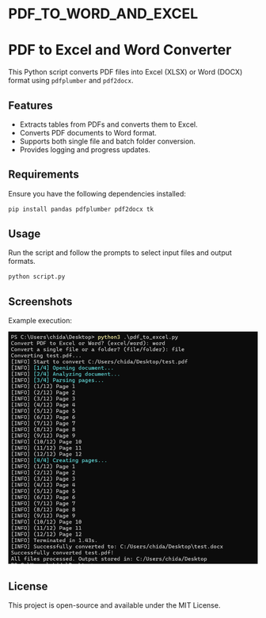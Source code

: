 # PDF_TO_WORD_AND_EXCEL
# PDF to Excel and Word Converter

This Python script converts PDF files into Excel (XLSX) or Word (DOCX) format using `pdfplumber` and `pdf2docx`.

## Features
- Extracts tables from PDFs and converts them to Excel.
- Converts PDF documents to Word format.
- Supports both single file and batch folder conversion.
- Provides logging and progress updates.

## Requirements
Ensure you have the following dependencies installed:

```sh
pip install pandas pdfplumber pdf2docx tk
```

## Usage
Run the script and follow the prompts to select input files and output formats.

```sh
python script.py
```

## Screenshots
Example execution:

![Execution Screenshot](ss1.png)

## License
This project is open-source and available under the MIT License.

